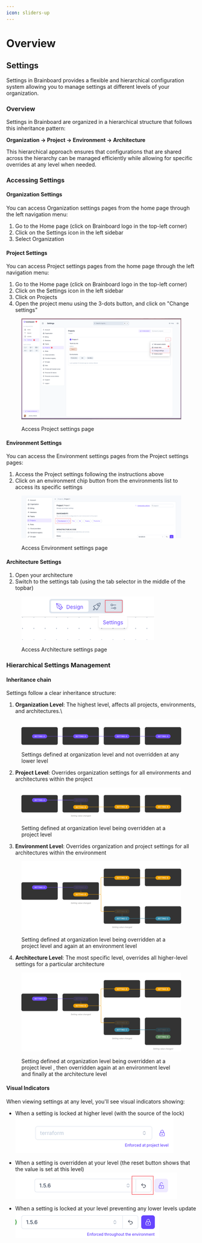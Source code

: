 ```yaml
---
icon: sliders-up
---
```


# Overview

## Settings

Settings in Brainboard provides a flexible and hierarchical configuration system allowing you to manage settings at different levels of your organization.&#x20;



### Overview

Settings in Brainboard are organized in a hierarchical structure that follows this inheritance pattern:

**Organization → Project → Environment → Architecture**

This hierarchical approach ensures that configurations that are shared across the hierarchy can be managed efficiently while allowing for specific overrides at any level when needed.

### Accessing Settings

#### Organization Settings

You can access Organization settings pages from the home page through the left navigation menu:

1. Go to the Home page (click on Brainboard logo in the top-left corner)
2. Click on the Settings icon in the left sidebar
3. Select Organization

#### Project Settings

You can access Project settings pages from the home page through the left navigation menu:

1. Go to the Home page (click on Brainboard logo in the top-left corner)
2. Click on the Settings icon in the left sidebar
3. Click on Projects
4. Open the project menu using the 3-dots button, and click on "Change settings"

<figure><img src="../.gitbook/assets/kayYgWIBhuPw4xhU.png" alt=""><figcaption><p>Access Project settings page</p></figcaption></figure>

#### Environment Settings

You can access the Environment settings pages from the Project settings pages:

1. Access the Project settings following the instructions above
2. Click on an environment chip button from the environments list to access its specific settings

<figure><img src="../.gitbook/assets/9vW5CC03EnDbKyFD.png" alt=""><figcaption><p>Access Environment settings page</p></figcaption></figure>

#### Architecture Settings

1. Open your architecture
2. Switch to the settings tab (using the tab selector in the middle of the topbar)

<figure><img src="../.gitbook/assets/Uzbevowr12PkjjQr.png" alt=""><figcaption><p>Access Architecture settings page</p></figcaption></figure>

### Hierarchical Settings Management

#### Inheritance chain

Settings follow a clear inheritance structure:

1. **Organization Level**: The highest level, affects all projects, environments, and architectures.\


<figure><img src="../.gitbook/assets/Frame 15842.png" alt=""><figcaption><p>Settings defined at organization level and not overridden at any lower level</p></figcaption></figure>

2. **Project Level**: Overrides organization settings for all environments and architectures within the project

<figure><img src="../.gitbook/assets/Frame 15852.png" alt=""><figcaption><p>Setting defined at organization level being overridden at a project level</p></figcaption></figure>

3. **Environment Level**: Overrides organization and project settings for all architectures within the environment

<figure><img src="../.gitbook/assets/Frame 1586.png" alt=""><figcaption><p>Setting defined at organization level being overridden at a project level and again at an environment level</p></figcaption></figure>

4. **Architecture Level**: The most specific level, overrides all higher-level settings for a particular architecture

<figure><img src="../.gitbook/assets/Frame 1587.png" alt=""><figcaption><p>Setting defined at organization level being overridden at a project level , then overridden again at an environment level <br>and finally at the architecture level</p></figcaption></figure>



#### Visual Indicators

When viewing settings at any level, you'll see visual indicators showing:

* When a setting is locked at higher level (with the source of the lock)<img src="../.gitbook/assets/MNBibjceepNHm2Wy.png" alt="" data-size="original">



* When a setting is overridden at your level (the reset button shows that the value is set at this level)\
  <img src="../.gitbook/assets/5K12h7jcqJBJapJq.png" alt="" data-size="original">



* When a setting is locked at your level preventing any lower levels update\
  <img src="../.gitbook/assets/El4jJlfq2AfQbZQG.png" alt="" data-size="original">
